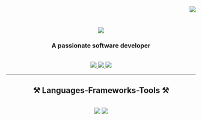 <img align="right" src="https://www.codewars.com/users/tungulin/badges/small" />
<br />

<h1 align="center">
    <img
        src="https://readme-typing-svg.herokuapp.com?font=Fira+Code&weight=500&height=70&center=true&vCenter=true&size=30&pause=1000&color=0082CF&lines=Hi+There!+%F0%9F%91%8B+I'm+Andrey+Tungulin" />
</h1>

<h3 align="center">A passionate software developer</h3>

<br />
<div align="center">
    <a href="mailto:tungulin@icloud.com">
        <img src="https://img.shields.io/badge/iCloud-3693F3?style=for-the-badge&logo=iCloud&logoColor=white" />
    </a>
    <a href="https://vk.com/tungulin_a" target="_blank">
        <img src="https://img.shields.io/badge/-VK-red?style=for-the-badge&color=blue&logo=vk&logoColor=white"
            target="_blank" />
    </a>
    <a href="https://www.codewars.com/users/tungulin" target="_blank">
        <img src="https://img.shields.io/badge/-Codewars-red?style=for-the-badge&color=black&logo=codewars&logoColor=red"
            target="_blank" />
    </a>
</div>

<hr />

<h2 align="center">⚒️ Languages-Frameworks-Tools ⚒️</h2>
<br />
<div align="center">
    <img src="https://skillicons.dev/icons?i=javascript,typescript,nodejs" />
    <img src="https://skillicons.dev/icons?i=docker,mui,html,css,scss,vscode,github,figma,git" />
</div>

<br />
